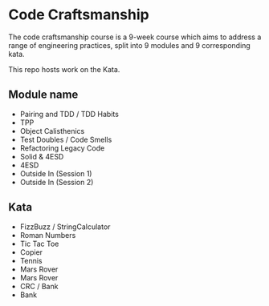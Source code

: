 # Code Craftsmanship

The code craftsmanship course is a 9-week course which aims to address a range of engineering practices, split into 9 modules and 9 corresponding kata.

This repo hosts work on the Kata.

## Module name

* Pairing and TDD / TDD Habits
* TPP
* Object Calisthenics
* Test Doubles / Code Smells
* Refactoring Legacy Code
* Solid & 4ESD
* 4ESD
* Outside In (Session 1)
* Outside In (Session 2)

## Kata

* FizzBuzz / StringCalculator
* Roman Numbers
* Tic Tac Toe
* Copier
* Tennis
* Mars Rover
* Mars Rover
* CRC / Bank
* Bank
